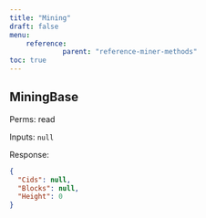 ```yaml
---
title: "Mining"
draft: false
menu:
    reference:
             parent: "reference-miner-methods"
toc: true
---
```


## MiningBase

Perms: read

Inputs: `null`

Response:

```json
{
  "Cids": null,
  "Blocks": null,
  "Height": 0
}
```
